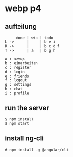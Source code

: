 # webp p4

## aufteilung

```
     done | wip | todo
L ->      |     | b e i
R ->      |     | b c d f
T ->      | a   | b g h

a : setup
b : einarbeiten
c : register
d : login
e : friends
f : logout
g : settings
h : chat
i : profile
```

## run the server

```console
$ npm install
$ npm start
```

## install ng-cli

```console
# npm install -g @angular/cli
```
